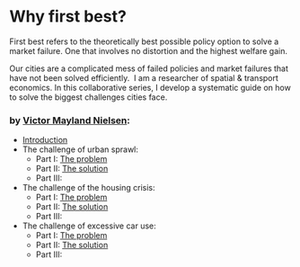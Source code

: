 # Why first best?

First best refers to the theoretically best possible policy option to solve a market failure. One that involves no distortion and the highest welfare gain. 

Our cities are a complicated mess of failed policies and market failures that have not been solved efficiently. 
I am a researcher of spatial & transport economics. In this collaborative series, I develop a systematic guide on how to solve the biggest challenges cities face.

### by [Victor Mayland Nielsen](/?p=victor-mayland-nielsen):

- [Introduction](/?p=introduction)
- The challenge of urban sprawl:
  - Part I: [The problem](/?p=urban-sprawl-1)
  - Part II: [The solution](/?p=urban-sprawl-2)
  - Part III: [](-)
- The challenge of the housing crisis:
  - Part I: [The problem](/?p=the-housing-crisis-1)
  - Part II: [The solution](-)
  - Part III: [](-)
- The challenge of excessive car use:
  - Part I: [The problem](/?p=excessive-car-use-1)
  - Part II: [The solution](-)
  - Part III: [](-)
